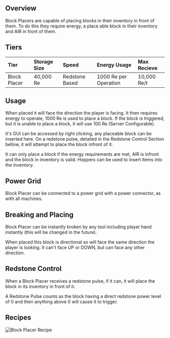 ## Overview

Block Placers are capable of placing blocks in their inventory in front
of them. To do this they require energy, a place able block in their
inventory and AIR in front of them.

## Tiers

| Tier         | Storage Size | Speed          | Energy Usage          | Max Recieve |
|:-------------|:-------------|:---------------|:----------------------|:------------|
| Block Placer | 40,000 Re    | Redstone Based | 1000 Re per Operation | 10,000 Re/t |


## Usage

When placed it will face the direction the player is facing. It then
requires energy to operate, 1000 Re is used to place a block. If the
block is triggered, but it is unable to place a block, it will use 100
Re (Server Configurable).

It's GUI can be accessed by right clicking, any placeable block can be
inserted here. On a redstone pulse, detailed in the Redstone Control
Section bellow, it will attempt to place the block infront of it.

It can only place a block if the energy requirements are met, AIR is
infront and the block in inventory is valid. Hoppers can be used to
insert items into the inventory.

## Power Grid

Block Placer can be connected to a power grid with a power connector, as
with all machines.

## Breaking and Placing

Block Placer can be instantly broken by any tool including player hand
instantly (this will be changed in the future).

When placed this block is directional so will face the same direction
the player is looking. It can't face UP or DOWN, but can face any other
direction.

## Redstone Control

When a Block Placer receives a redstone pulse, if it can, it will place
the block in its inventory in front of it.

A Redstone Pulse counts as the block having a direct redstone power
level of 0 and then anything above 0 will cause it to trigger.


## Recipes

![Block Placer Recipe](/Website/assets/craftory-tech/crafting/block_placer.png)
